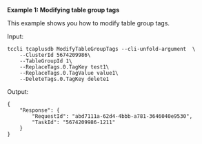 **Example 1: Modifying table group tags**

This example shows you how to modify table group tags.

Input: 

```
tccli tcaplusdb ModifyTableGroupTags --cli-unfold-argument  \
    --ClusterId 5674209986\
    --TableGroupId 1\
    --ReplaceTags.0.TagKey test1\
    --ReplaceTags.0.TagValue value1\
    --DeleteTags.0.TagKey delete1
```

Output: 
```
{
    "Response": {
        "RequestId": "abd7111a-62d4-4bbb-a781-3646040e9530",
        "TaskId": "5674209986-1211"
    }
}
```

